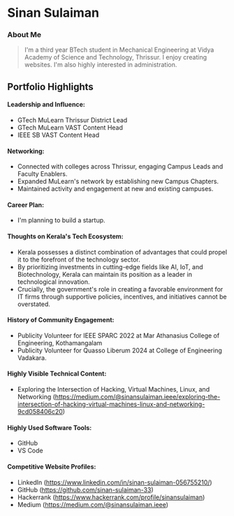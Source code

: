 # Sinan Sulaiman

### About Me

> I'm a third year BTech student in Mechanical Engineering at Vidya Academy of Science and Technology, Thrissur. I enjoy creating websites. I'm also highly interested in administration.


## Portfolio Highlights

#### Leadership and Influence:

- GTech MuLearn Thrissur District Lead
- GTech MuLearn VAST Content Head
- IEEE SB VAST Content Head

#### Networking:

- Connected with colleges across Thrissur, engaging Campus Leads and Faculty Enablers.
- Expanded MuLearn's network by establishing new Campus Chapters.
- Maintained activity and engagement at new and existing campuses.

#### Career Plan:

- I'm planning to build a startup.

#### Thoughts on Kerala's Tech Ecosystem:

- Kerala possesses a distinct combination of advantages that could propel it to the forefront of the technology sector.
- By prioritizing investments in cutting-edge fields like AI, IoT, and Biotechnology, Kerala can maintain its position as a leader in technological innovation.
- Crucially, the government's role in creating a favorable environment for IT firms through supportive policies, incentives, and initiatives cannot be overstated.

#### History of Community Engagement:

-  Publicity Volunteer for IEEE SPARC 2022 at Mar Athanasius College of Engineering, Kothamangalam
-  Publicity Volunteer for Quasso Liberum 2024 at College of Engineering Vadakara.

#### Highly Visible Technical Content:

- Exploring the Intersection of Hacking, Virtual Machines, Linux, and Networking
 (https://medium.com/@sinansulaiman.ieee/exploring-the-intersection-of-hacking-virtual-machines-linux-and-networking-9cd058406c20)

#### Highly Used Software Tools:

- GitHub
- VS Code

#### Competitive Website Profiles:

- LinkedIn (https://www.linkedin.com/in/sinan-sulaiman-056755210/)
- GitHub (https://github.com/sinan-sulaiman-33)
- Hackerrank (https://www.hackerrank.com/profile/sinansulaiman)
- Medium (https://medium.com/@sinansulaiman.ieee)
